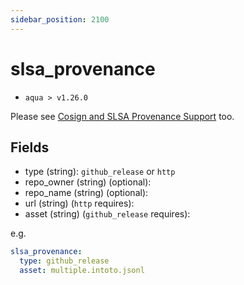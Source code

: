 ```yaml
---
sidebar_position: 2100
---
```


# slsa_provenance

- `aqua > v1.26.0`

Please see [Cosign and SLSA Provenance Support](/docs/reference/cosign-slsa) too.

## Fields

- type (string): `github_release` or `http`
- repo_owner (string) (optional):
- repo_name (string) (optional):
- url (string) (`http` requires):
- asset (string) (`github_release` requires):

e.g.

```yaml
slsa_provenance:
  type: github_release
  asset: multiple.intoto.jsonl
```
